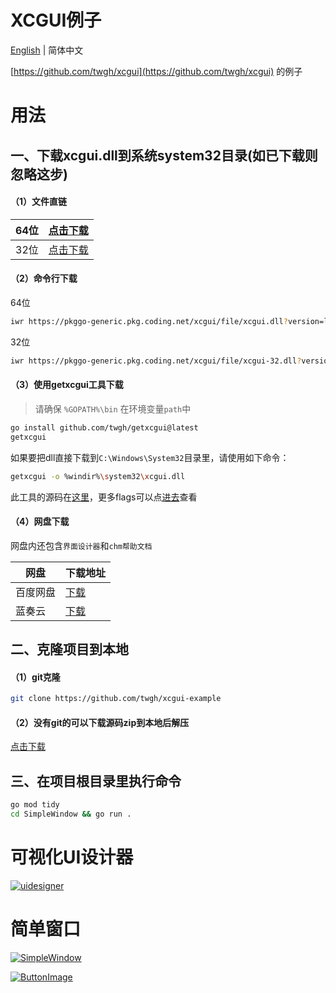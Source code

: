 # XCGUI例子

[English](./README-en.md) | 简体中文

[https://github.com/twgh/xcgui](https://github.com/twgh/xcgui) 的例子

# 用法
## 一、下载xcgui.dll到系统system32目录(如已下载则忽略这步)

#### （1）文件直链

| 64位 | [点击下载](https://pkggo-generic.pkg.coding.net/xcgui/file/xcgui.dll?version=latest) |
| ---- | ------------------------------------------------------------ |
| 32位 | [点击下载](https://pkggo-generic.pkg.coding.net/xcgui/file/xcgui-32.dll?version=latest) |

#### （2）命令行下载

64位

```bash
iwr https://pkggo-generic.pkg.coding.net/xcgui/file/xcgui.dll?version=latest -OutFile xcgui.dll
```

32位

```bash
iwr https://pkggo-generic.pkg.coding.net/xcgui/file/xcgui-32.dll?version=latest -OutFile xcgui.dll
```

#### （3）使用getxcgui工具下载

> 请确保 `%GOPATH%\bin` 在环境变量`path`中

```bash
go install github.com/twgh/getxcgui@latest
getxcgui  
```

如果要把dll直接下载到`C:\Windows\System32`目录里，请使用如下命令：

```bash
getxcgui -o %windir%\system32\xcgui.dll
```

此工具的源码在[这里](https://github.com/twgh/getxcgui)，更多flags可以点[进去](https://github.com/twgh/getxcgui#flags)查看

#### （4）网盘下载

网盘内还包含`界面设计器`和`chm帮助文档`

| 网盘         | 下载地址                                                     |
| ------------ | ------------------------------------------------------------ |
| 百度网盘     | [下载](https://pan.baidu.com/s/1rC3unQGaxnRUCMm8z8qzvA?pwd=1111) |
| 蓝奏云     | [下载](https://wwi.lanzoup.com/b0cqd6nkb) |

## 二、克隆项目到本地

#### （1）git克隆

```bash
git clone https://github.com/twgh/xcgui-example
```

#### （2）没有git的可以下载源码zip到本地后解压

[点击下载](https://codeload.github.com/twgh/xcgui-example/zip/refs/heads/main)

## 三、在项目根目录里执行命令

```bash
go mod tidy
cd SimpleWindow && go run .
```

# 可视化UI设计器

[![uidesigner](https://z3.ax1x.com/2021/09/15/4Vmh9S.png)](https://github.com/twgh/xcgui-example/tree/main/uidesigner)

# 简单窗口

[![SimpleWindow](https://s1.ax1x.com/2022/05/24/XiEWtg.png)](https://github.com/twgh/xcgui-example/tree/main/SimpleWindow)

[![ButtonImage](https://s1.ax1x.com/2022/05/24/XiuLAx.jpg)](https://github.com/twgh/xcgui-example/tree/main/ButtonImage)

